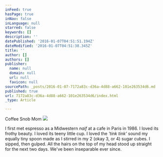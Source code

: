 ```yaml
---
inFeed: true
hasPage: true
inNav: false
inLanguage: null
starred: false
keywords: []
description: ''
datePublished: '2016-01-07T04:51:51.194Z'
dateModified: '2016-01-07T04:51:38.345Z'
title: ''
author: []
authors: []
publisher:
  name: null
  domain: null
  url: null
  favicon: null
sourcePath: _posts/2016-01-07-7172a83c-d36a-4d88-a662-101e263534d6.md
published: true
url: 7172a83c-d36a-4d88-a662-101e263534d6/index.html
_type: Article

---
```

Coffee Snob Mom
![](https://the-grid-user-content.s3-us-west-2.amazonaws.com/d81f21f7-0e16-473a-aef5-32dafc0ec50b.jpg)

I first met espresso as a Midwestern _naif_ at a cafe in Paris in 1986\. I loved its frothy beauty. I loved its teeny little cup. I loved the _'tink tink'_ sound my equally tiny spoon made as I stirred in my 2 (okay 3, or 4) sugar cubes. I sipped, then gulped. All the hairs on the top of my head stood up straight for the next two days. We've been inseparable ever since.